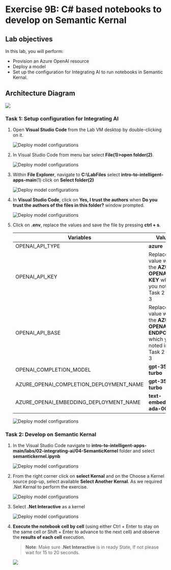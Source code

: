 # Exercise 9B: C# based notebooks to develop on Semantic Kernal

## Lab objectives

In this lab, you will perform:

- Provision an Azure OpenAI resource
- Deploy a model
- Set up the configuration for Integrating AI to run notebooks in Semantic Kernal.

## Architecture Diagram

![](media/arc10b.png)

### Task 1: Setup configuration for Integrating AI

1. Open **Visual Studio Code** from the Lab VM desktop by double-clicking on it.

   ![](media/vscode.png "Deploy model configurations")

1. In Visual Studio Code from menu bar select **File(1)>open folder(2)**.   

   ![](media/image-rg-02.png "Deploy model configurations")

1. Within **File Explorer**, navigate to **C:\LabFiles** select **intro-to-intelligent-apps-main**(1) click on **Select folder(2)**

   ![](media/select-folder.png "Deploy model configurations")

1. In **Visual Studio Code**, click on **Yes, I trust the authors** when **Do you trust the authors of the files in this folder?** window prompted.

   ![](media/image-rg-18.png "Deploy model configurations")

1. Click on **.env**, replace the values and save the file by pressing **ctrl + s**.

   | **Variables**                            | **Values**                                                                              |
   | ---------------------------------------- |-----------------------------------------------------------------------------------------|
   | OPENAI_API_TYPE                          |  **azure**                                                                              |
   | OPENAI_API_KEY                           | Replace the value with the **AZURE OPENAI API KEY** which you noted in Task 2 step 3    |
   | OPENAI_API_BASE                          | Replace the value with the **AZURE OPENAI ENDPOINT** which you noted in Task 2 step 3   |
   | OPENAI_COMPLETION_MODEL                  | **gpt-35-turbo**                                                                        |
   | AZURE_OPENAI_COMPLETION_DEPLOYMENT_NAME  | **gpt-35-turbo**                                                                        |
   | AZURE_OPENAI_EMBEDDING_DEPLOYMENT_NAME   | **text-embedding-ada-002**                                                              |

      ![](media/updateenv.png "Deploy model configurations")

### Task 2: Develop on Semantic Kernal

1. In the Visual Studio Code navigate to **intro-to-intelligent-apps-main/labs/02-integrating-ai/04-SemanticKernel** folder and select **semantickernel.ipynb**

   ![](media/SemanticKernel-file.png "Deploy model configurations")

1. From the right corner click on **select Kernal** and on the Choose a Kernel source pop-up, select available **Select Another Kernal**. As we required .Net Kernal to perform the exercise. 

   ![](media/SemanticKernel-kernel.png "Deploy model configurations")

1. Select **.Net Interactive** as a kernel

   ![](media/net-kernal.png "Deploy model configurations")

1. **Execute the notebook cell by cell** (using either Ctrl + Enter to stay on the same cell or Shift + Enter to advance to the next cell) and observe the **results of each cell** execution.
  
   > **Note**: Make sure **.Net Interactive** is in ready State, If not please wait for 15 to 20 seconds.

      ![](media/SemanticKernel-firstshell.png)
